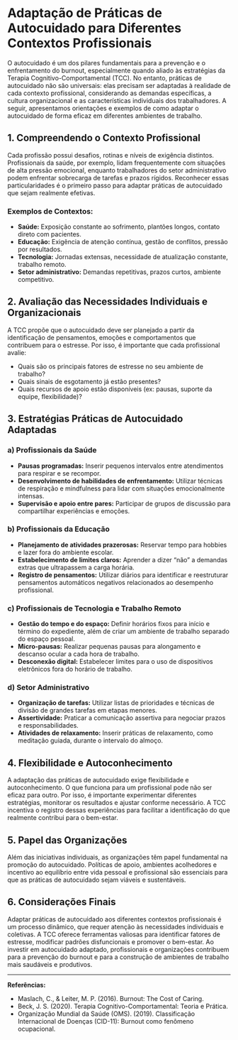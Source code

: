 
# Adaptação de Práticas de Autocuidado para Diferentes Contextos Profissionais

O autocuidado é um dos pilares fundamentais para a prevenção e o enfrentamento do burnout, especialmente quando aliado às estratégias da Terapia Cognitivo-Comportamental (TCC). No entanto, práticas de autocuidado não são universais: elas precisam ser adaptadas à realidade de cada contexto profissional, considerando as demandas específicas, a cultura organizacional e as características individuais dos trabalhadores. A seguir, apresentamos orientações e exemplos de como adaptar o autocuidado de forma eficaz em diferentes ambientes de trabalho.

## 1. Compreendendo o Contexto Profissional

Cada profissão possui desafios, rotinas e níveis de exigência distintos. Profissionais da saúde, por exemplo, lidam frequentemente com situações de alta pressão emocional, enquanto trabalhadores do setor administrativo podem enfrentar sobrecarga de tarefas e prazos rígidos. Reconhecer essas particularidades é o primeiro passo para adaptar práticas de autocuidado que sejam realmente efetivas.

### Exemplos de Contextos:

- **Saúde:** Exposição constante ao sofrimento, plantões longos, contato direto com pacientes.
- **Educação:** Exigência de atenção contínua, gestão de conflitos, pressão por resultados.
- **Tecnologia:** Jornadas extensas, necessidade de atualização constante, trabalho remoto.
- **Setor administrativo:** Demandas repetitivas, prazos curtos, ambiente competitivo.

## 2. Avaliação das Necessidades Individuais e Organizacionais

A TCC propõe que o autocuidado deve ser planejado a partir da identificação de pensamentos, emoções e comportamentos que contribuem para o estresse. Por isso, é importante que cada profissional avalie:

- Quais são os principais fatores de estresse no seu ambiente de trabalho?
- Quais sinais de esgotamento já estão presentes?
- Quais recursos de apoio estão disponíveis (ex: pausas, suporte da equipe, flexibilidade)?

## 3. Estratégias Práticas de Autocuidado Adaptadas

### a) Profissionais da Saúde

- **Pausas programadas:** Inserir pequenos intervalos entre atendimentos para respirar e se recompor.
- **Desenvolvimento de habilidades de enfrentamento:** Utilizar técnicas de respiração e mindfulness para lidar com situações emocionalmente intensas.
- **Supervisão e apoio entre pares:** Participar de grupos de discussão para compartilhar experiências e emoções.

### b) Profissionais da Educação

- **Planejamento de atividades prazerosas:** Reservar tempo para hobbies e lazer fora do ambiente escolar.
- **Estabelecimento de limites claros:** Aprender a dizer “não” a demandas extras que ultrapassem a carga horária.
- **Registro de pensamentos:** Utilizar diários para identificar e reestruturar pensamentos automáticos negativos relacionados ao desempenho profissional.

### c) Profissionais de Tecnologia e Trabalho Remoto

- **Gestão do tempo e do espaço:** Definir horários fixos para início e término do expediente, além de criar um ambiente de trabalho separado do espaço pessoal.
- **Micro-pausas:** Realizar pequenas pausas para alongamento e descanso ocular a cada hora de trabalho.
- **Desconexão digital:** Estabelecer limites para o uso de dispositivos eletrônicos fora do horário de trabalho.

### d) Setor Administrativo

- **Organização de tarefas:** Utilizar listas de prioridades e técnicas de divisão de grandes tarefas em etapas menores.
- **Assertividade:** Praticar a comunicação assertiva para negociar prazos e responsabilidades.
- **Atividades de relaxamento:** Inserir práticas de relaxamento, como meditação guiada, durante o intervalo do almoço.

## 4. Flexibilidade e Autoconhecimento

A adaptação das práticas de autocuidado exige flexibilidade e autoconhecimento. O que funciona para um profissional pode não ser eficaz para outro. Por isso, é importante experimentar diferentes estratégias, monitorar os resultados e ajustar conforme necessário. A TCC incentiva o registro dessas experiências para facilitar a identificação do que realmente contribui para o bem-estar.

## 5. Papel das Organizações

Além das iniciativas individuais, as organizações têm papel fundamental na promoção do autocuidado. Políticas de apoio, ambientes acolhedores e incentivo ao equilíbrio entre vida pessoal e profissional são essenciais para que as práticas de autocuidado sejam viáveis e sustentáveis.

## 6. Considerações Finais

Adaptar práticas de autocuidado aos diferentes contextos profissionais é um processo dinâmico, que requer atenção às necessidades individuais e coletivas. A TCC oferece ferramentas valiosas para identificar fatores de estresse, modificar padrões disfuncionais e promover o bem-estar. Ao investir em autocuidado adaptado, profissionais e organizações contribuem para a prevenção do burnout e para a construção de ambientes de trabalho mais saudáveis e produtivos.

---

**Referências:**

- Maslach, C., & Leiter, M. P. (2016). Burnout: The Cost of Caring.
- Beck, J. S. (2020). Terapia Cognitivo-Comportamental: Teoria e Prática.
- Organização Mundial da Saúde (OMS). (2019). Classificação Internacional de Doenças (CID-11): Burnout como fenômeno ocupacional.
```
